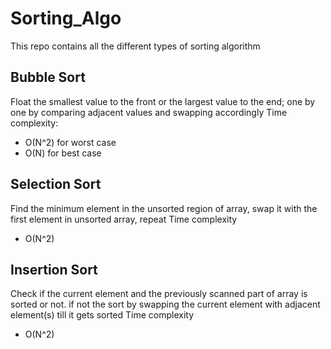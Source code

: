 # Sorting_Algo

This repo contains all the different types of sorting algorithm

## Bubble Sort

Float the smallest value to the front or the largest value to the end; one by one by comparing adjacent values and swapping accordingly
Time complexity:

- O(N^2) for worst case
- O(N) for best case

## Selection Sort

Find the minimum element in the unsorted region of array, swap it with the first element in unsorted array, repeat
Time complexity

- O(N^2)

## Insertion Sort

Check if the current element and the previously scanned part of array is sorted or not. if not the sort by swapping the current element with adjacent element(s) till it gets sorted
Time complexity

- O(N^2)
